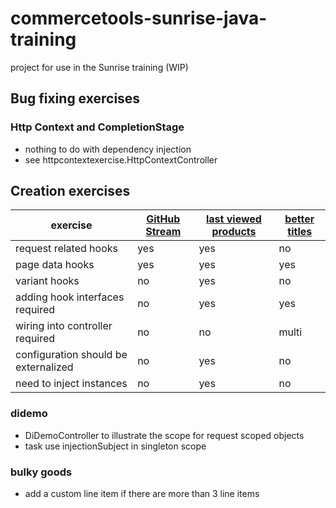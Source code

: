 # commercetools-sunrise-java-training

project for use in the Sunrise training (WIP)

## Bug fixing exercises

### Http Context and CompletionStage
* nothing to do with dependency injection
* see httpcontextexercise.HttpContextController

## Creation exercises

| exercise  | [GitHub Stream](app/githubstream/README.md) | [last viewed products](app/lastviewedproducts/README.md) |[better titles](app/bettertitles/README.md) |
| ----------| --------------------------------------------|----------------------| ----------------------| 
|request related hooks| yes | yes |no | 
|page data hooks| yes | yes |yes |
|variant hooks|no|yes|no | 
|adding hook interfaces required | no | yes |yes |
| wiring into controller required  | no |no |multi|
| configuration should be externalized  | no |yes |no|
| need to inject instances  | no | yes |no|

### didemo
* DiDemoController to illustrate the scope for request scoped objects
* task use injectionSubject in singleton scope

### bulky goods

* add a custom line item if there are more than 3 line items


